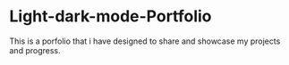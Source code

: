 # Light-dark-mode-Portfolio
This is a porfolio that i have designed to share and showcase my projects and progress.
